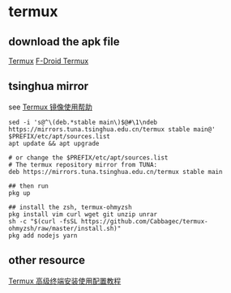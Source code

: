 # termux

## download the apk file
[Termux](https://termux.com/)
[F-Droid Termux](https://f-droid.org/repository/browse/?fdid=com.termux)

## tsinghua mirror
see [Termux 镜像使用帮助](https://mirrors.tuna.tsinghua.edu.cn/help/termux/)

``` shell
sed -i 's@^\(deb.*stable main\)$@#\1\ndeb https://mirrors.tuna.tsinghua.edu.cn/termux stable main@' $PREFIX/etc/apt/sources.list
apt update && apt upgrade

# or change the $PREFIX/etc/apt/sources.list
# The termux repository mirror from TUNA:
deb https://mirrors.tuna.tsinghua.edu.cn/termux stable main

## then run
pkg up

## install the zsh, termux-ohmyzsh
pkg install vim curl wget git unzip unrar
sh -c "$(curl -fsSL https://github.com/Cabbagec/termux-ohmyzsh/raw/master/install.sh)"
pkg add nodejs yarn
```

## other resource
[Termux 高级终端安装使用配置教程](https://www.sqlsec.com/2018/05/termux.html)

